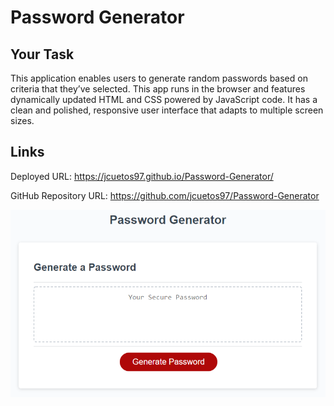 # Password Generator

## Your Task

This application enables users to generate random passwords based on criteria that they’ve selected. This app runs in the browser and features dynamically updated HTML and CSS powered by JavaScript code. It has a clean and polished, responsive user interface that adapts to multiple screen sizes.



## Links 

Deployed URL: https://jcuetos97.github.io/Password-Generator/

GitHub Repository URL: https://github.com/jcuetos97/Password-Generator

<p>
  <img src="./assets/03-javascript-homework-demo.png" alt="Website Demo">
</p>
